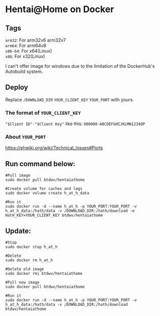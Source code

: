 # Hentai@Home on Docker

## Tags

`arm32`: For arm32v6 arm32v7  
`arm64`: For arm64v8  
`x86-64`: For x64(Linux)  
`x86`: For x32(Linux)  

I can't offer image for windows due to the limitation of the DockerHub's Autobuild system.

## Deploy

Replace `/DOWNLOAD_DIR` `YOUR_CLIENT_KEY` `YOUR_PORT` with yours.

### The format of `YOUR_CLIENT_KEY`

`"$Client ID"-"$Client Key"` like this: `000000-ABCDEFGHIJKLMN1234OP`

### About `YOUR_PORT`

https://ehwiki.org/wiki/Technical_Issues#Ports 

## Run command below:
	#Pull image
	sudo docker pull btdwv/hentaiathome

	#Create volume for caches and logs
	sudo docker volume create h_at_h_data
	
	#Run it
	sudo docker run -d --name h_at_h -p YOUR_PORT:YOUR_PORT -v h_at_h_data:/hath/data -v /DOWNLOAD_DIR:/hath/download -e HatH_KEY=YOUR_CLIENT_KEY btdwv/hentaiathome

## Update:
	#Stop
	sudo docker stop h_at_h

 	#Delete
	sudo docker rm h_at_h

 	#Delete old image
	sudo docker rmi btdwv/hentaiathome

 	#Pull new image
	sudo docker pull btdwv/hentaiathome

 	#Run it
	sudo docker run -d --name h_at_h -p YOUR_PORT:YOUR_PORT -v h_at_h_data:/hath/data -v /DOWNLOAD_DIR:/hath/download btdwv/hentaiathome
